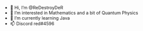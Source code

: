- 👋 Hi, I’m @ReDestroyDeR
- 👀 I’m interested in Mathematics and a bit of Quantum Physics
- 🌱 I’m currently learning Java 
- 📫 Discord red#4596
